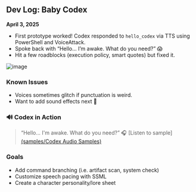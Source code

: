 ## Dev Log: Baby Codex

**April 3, 2025**
- First prototype worked! Codex responded to `hello_codex` via TTS using PowerShell and VoiceAttack.
- Spoke back with “Hello... I’m awake. What do you need?” 😱
- Hit a few roadblocks (execution policy, smart quotes) but fixed it.

![image](https://github.com/user-attachments/assets/8b7c01b2-4a5d-4228-92af-116e3d6e0013)

### Known Issues 
- Voices sometimes glitch if punctuation is weird.  
- Want to add sound effects next 👀

### 🔊 Codex in Action

> “Hello... I'm awake. What do you need?”    🎧 [Listen to sample] [(samples/Codex Audio Samples)](https://github.com/Kahnetics1521/codex-integration-lab/blob/main/samples/Codex%20Voice%20Samples.mp3)
                                          
### Goals
- Add command branching (i.e. artifact scan, system check)
- Customize speech pacing with SSML
- Create a character personality/lore sheet

